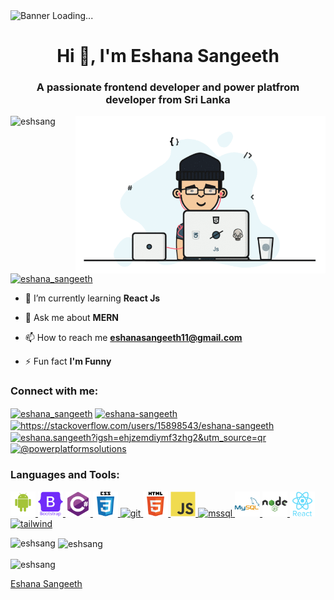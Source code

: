 <html>
  <head>
    <script src="https://platform.linkedin.com/badges/js/profile.js" async defer type="text/javascript"></script>
  </head>
  <body>
    <img src="https://www.digitalsolutionservices.com/img/services/web%20development.gif" alt="Banner Loading...">
<h1 align="center">Hi 👋, I'm Eshana Sangeeth</h1>
<h3 align="center">A passionate frontend developer and power platfrom developer from Sri Lanka</h3>
<img src = "Git Profile.gif" width = "400" alt = "Coding" align = "right">

<p align="left"> <img src="https://komarev.com/ghpvc/?username=eshsang&label=Profile%20views&color=0e75b6&style=flat" alt="eshsang" /> </p>

<p align="left"> <a href="https://twitter.com/eshana_sangeeth" target="blank"><img src="https://img.shields.io/twitter/follow/eshana_sangeeth?logo=twitter&style=for-the-badge" alt="eshana_sangeeth" /></a> </p>

- 🌱 I’m currently learning **React Js**

- 💬 Ask me about **MERN**

- 📫 How to reach me **eshanasangeeth11@gmail.com**

- ⚡ Fun fact **I'm Funny**

<h3 align="left">Connect with me:</h3>
<p align="left">
<a href="https://twitter.com/eshana_sangeeth" target="blank"><img align="center" src="https://raw.githubusercontent.com/rahuldkjain/github-profile-readme-generator/master/src/images/icons/Social/twitter.svg" alt="eshana_sangeeth" height="30" width="40" /></a>
<a href="https://linkedin.com/in/eshana-sangeeth" target="blank"><img align="center" src="https://raw.githubusercontent.com/rahuldkjain/github-profile-readme-generator/master/src/images/icons/Social/linked-in-alt.svg" alt="eshana-sangeeth" height="30" width="40" /></a>
<a href="https://stackoverflow.com/users/15898543/eshana-sangeeth" target="blank"><img align="center" src="https://raw.githubusercontent.com/rahuldkjain/github-profile-readme-generator/master/src/images/icons/Social/stack-overflow.svg" alt="https://stackoverflow.com/users/15898543/eshana-sangeeth" height="30" width="40" /></a>
<a href="https://instagram.com/eshana.sangeeth?igsh=ehjzemdiymf3zhg2&utm_source=qr" target="blank"><img align="center" src="https://raw.githubusercontent.com/rahuldkjain/github-profile-readme-generator/master/src/images/icons/Social/instagram.svg" alt="eshana.sangeeth?igsh=ehjzemdiymf3zhg2&utm_source=qr" height="30" width="40" /></a>
<a href="https://www.youtube.com/@PowerPlatformSolutions" target="blank"><img align="center" src="https://raw.githubusercontent.com/rahuldkjain/github-profile-readme-generator/master/src/images/icons/Social/youtube.svg" alt="@powerplatformsolutions" height="30" width="40" /></a>
</p>

<h3 align="left">Languages and Tools:</h3>
<p align="left"> <a href="https://developer.android.com" target="_blank" rel="noreferrer"> <img src="https://raw.githubusercontent.com/devicons/devicon/master/icons/android/android-original-wordmark.svg" alt="android" width="40" height="40"/> </a> <a href="https://getbootstrap.com" target="_blank" rel="noreferrer"> <img src="https://raw.githubusercontent.com/devicons/devicon/master/icons/bootstrap/bootstrap-plain-wordmark.svg" alt="bootstrap" width="40" height="40"/> </a> <a href="https://www.w3schools.com/cs/" target="_blank" rel="noreferrer"> <img src="https://raw.githubusercontent.com/devicons/devicon/master/icons/csharp/csharp-original.svg" alt="csharp" width="40" height="40"/> </a> <a href="https://www.w3schools.com/css/" target="_blank" rel="noreferrer"> <img src="https://raw.githubusercontent.com/devicons/devicon/master/icons/css3/css3-original-wordmark.svg" alt="css3" width="40" height="40"/> </a> <a href="https://git-scm.com/" target="_blank" rel="noreferrer"> <img src="https://www.vectorlogo.zone/logos/git-scm/git-scm-icon.svg" alt="git" width="40" height="40"/> </a> <a href="https://www.w3.org/html/" target="_blank" rel="noreferrer"> <img src="https://raw.githubusercontent.com/devicons/devicon/master/icons/html5/html5-original-wordmark.svg" alt="html5" width="40" height="40"/> </a> <a href="https://developer.mozilla.org/en-US/docs/Web/JavaScript" target="_blank" rel="noreferrer"> <img src="https://raw.githubusercontent.com/devicons/devicon/master/icons/javascript/javascript-original.svg" alt="javascript" width="40" height="40"/> </a> <a href="https://www.microsoft.com/en-us/sql-server" target="_blank" rel="noreferrer"> <img src="https://www.svgrepo.com/show/303229/microsoft-sql-server-logo.svg" alt="mssql" width="40" height="40"/> </a> <a href="https://www.mysql.com/" target="_blank" rel="noreferrer"> <img src="https://raw.githubusercontent.com/devicons/devicon/master/icons/mysql/mysql-original-wordmark.svg" alt="mysql" width="40" height="40"/> </a> <a href="https://nodejs.org" target="_blank" rel="noreferrer"> <img src="https://raw.githubusercontent.com/devicons/devicon/master/icons/nodejs/nodejs-original-wordmark.svg" alt="nodejs" width="40" height="40"/> </a> <a href="https://reactjs.org/" target="_blank" rel="noreferrer"> <img src="https://raw.githubusercontent.com/devicons/devicon/master/icons/react/react-original-wordmark.svg" alt="react" width="40" height="40"/> </a> <a href="https://tailwindcss.com/" target="_blank" rel="noreferrer"> <img src="https://www.vectorlogo.zone/logos/tailwindcss/tailwindcss-icon.svg" alt="tailwind" width="40" height="40"/> </a> </p>

<p><img align="left" src="https://github-readme-stats.vercel.app/api/top-langs?username=eshsang&show_icons=true&locale=en&layout=compact" alt="eshsang" /></p>

<p>&nbsp;<img align="center" src="https://github-readme-stats.vercel.app/api?username=eshsang&show_icons=true&locale=en" alt="eshsang" /></p>

<p><img align="center" src="https://github-readme-streak-stats.herokuapp.com/?user=eshsang&" alt="eshsang" /></p>

<div class="badge-base LI-profile-badge" data-locale="en_US" data-size="medium" data-theme="light" data-type="VERTICAL" data-vanity="eshana-sangeeth" data-version="v1"><a class="badge-base__link LI-simple-link" href="https://lk.linkedin.com/in/eshana-sangeeth?trk=profile-badge">Eshana Sangeeth</a></div>

<script src="https://platform.linkedin.com/badges/js/profile.js" async defer type="text/javascript"></script>
              
  </body>
</html>


